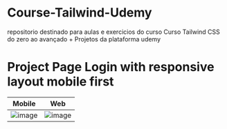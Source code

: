 # Course-Tailwind-Udemy
repositorio destinado para aulas e exercicios do curso Curso Tailwind CSS do zero ao avançado + Projetos da plataforma udemy


# Project Page Login with responsive layout mobile first

| Mobile | Web | 
|----------|----------|
| <img alt="image" src="https://github.com/user-attachments/assets/8b6b7712-abc3-49d5-a6c5-71709ef39232" /> | <img alt="image" src="https://github.com/user-attachments/assets/60f88bdb-903e-4f75-bdda-05148426e946" /> |
